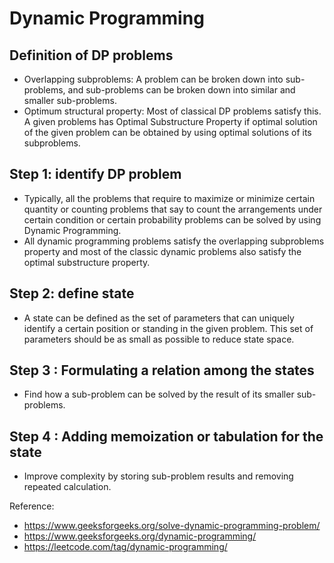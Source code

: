 # Dynamic Programming

## Definition of DP problems
* Overlapping subproblems: A problem can be broken down into sub-problems, and sub-problems can be broken down into similar and smaller sub-problems.
* Optimum structural property: Most of classical DP problems satisfy this. A given problems has Optimal Substructure Property if optimal solution of the given problem can be obtained by using optimal solutions of its subproblems.

## Step 1: identify DP problem
* Typically, all the problems that require to maximize or minimize certain quantity or counting problems that say to count the arrangements under certain condition or certain probability problems can be solved by using Dynamic Programming.
* All dynamic programming problems satisfy the overlapping subproblems property and most of the classic dynamic problems also satisfy the optimal substructure property.

## Step 2: define state
* A state can be defined as the set of parameters that can uniquely identify a certain position or standing in the given problem. This set of parameters should be as small as possible to reduce state space.

## Step 3 : Formulating a relation among the states
* Find how a sub-problem can be solved by the result of its smaller sub-problems.

## Step 4 : Adding memoization or tabulation for the state
* Improve complexity by storing sub-problem results and removing repeated calculation.



Reference:
* https://www.geeksforgeeks.org/solve-dynamic-programming-problem/
* https://www.geeksforgeeks.org/dynamic-programming/
* https://leetcode.com/tag/dynamic-programming/